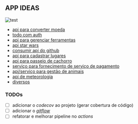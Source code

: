 ## APP IDEAS

![test](https://github.com/DittrichLucas/python-study/workflows/test/badge.svg)

- [api para converter moeda](https://github.com/Apiki/back-end-challenge)
- [todo com auth](https://github.com/AlayaCare/backend-python-test)
- [api para gerenciar ferramentas](https://github.com/AlayaCare/backend-python-test)
- [api star wars](https://github.com/AmeDigital/challenge-back-end-hit)
- [consumir api do github](https://github.com/brainnco-exs/readme-developer)
- [api para cadastrar lugares](https://github.com/RocketBus/quero-ser-clickbus/tree/master/testes/backend-developer)
- [api para passeio de cachorro](https://github.com/doghero/test-backend/wiki/Test-Case)
- [serviço para fornecimento de serviço de pagamento](https://github.com/pagarme/vagas/blob/master/desafios/software-engineer-backend/README.md)
- [api/serviço para gestão de animais](https://github.com/petlove/vagas/tree/master/backend-ruby)
- [api de meteorologia](https://github.com/somarmeteorologia/challenge/tree/master/backend)
- [diversos](https://www.thinkful.com/projects/backend-technical-challenges-621/)


### TODOs

- [ ] adicionar o _codecov_ ao projeto (gerar cobertura de código)
- [ ] adicionar o [_gitflow_](https://pypi.org/project/gitflow/)
- [ ] refatorar e melhorar pipeline no _actions_
